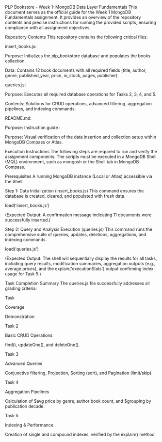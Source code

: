 PLP Bookstore - Week 1: MongoDB Data Layer Fundamentals
This document serves as the official guide for the Week 1 MongoDB Fundamentals assignment. It provides an overview of the repository contents and precise instructions for running the provided scripts, ensuring compliance with all assignment objectives.

 Repository Contents
This repository contains the following critical files:

insert_books.js:

Purpose: Initializes the plp_bookstore database and populates the books collection.

Data: Contains 12 book documents with all required fields (title, author, genre, published_year, price, in_stock, pages, publisher).



queries.js:

Purpose: Executes all required database operations for Tasks 2, 3, 4, and 5.

Contents: Solutions for CRUD operations, advanced filtering, aggregation pipelines, and indexing commands.

README.md:

Purpose: Instruction guide :

Purpose: Visual verification of the data insertion and collection setup within MongoDB Compass or Atlas.

 Execution Instructions
The following steps are required to run and verify the assignment components. The scripts must be executed in a MongoDB Shell (MQL) environment, such as mongosh or the Shell tab in MongoDB Compass.

Prerequisites
A running MongoDB instance (Local or Atlas) accessible via the Shell.

Step 1: Data Initialization (insert_books.js)
This command ensures the database is created, cleared, and populated with fresh data.

load('insert_books.js')

(Expected Output: A confirmation message indicating 11 documents were successfully inserted.)

Step 2: Query and Analysis Execution (queries.js)
This command runs the comprehensive suite of queries, updates, deletions, aggregations, and indexing commands.

load('queries.js')

(Expected Output: The shell will sequentially display the results for all tasks, including query results, modification summaries, aggregation outputs (e.g., average prices), and the explain('executionStats') output confirming index usage for Task 5.)

 Task Completion Summary
The queries.js file successfully addresses all grading criteria:

Task

Coverage

Demonstration

Task 2

Basic CRUD Operations

find(), updateOne(), and deleteOne().

Task 3

Advanced Queries

Conjunctive filtering, Projection, Sorting (sort), and Pagination (limit/skip).

Task 4

Aggregation Pipelines

Calculation of $avg price by genre, author book count, and $grouping by publication decade.

Task 5

Indexing & Performance

Creation of single and compound indexes, verified by the explain() method
